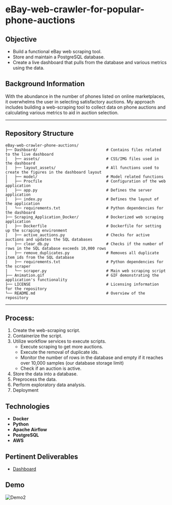 # eBay-web-crawler-for-popular-phone-auctions

## Objective

* Build a functional eBay web scraping tool. 
* Store and maintain a PostgreSQL database.
* Create a live dashboard that pulls from the database and various metrics using the data.

## Background Information
With the abundance in the number of phones listed on online marketplaces, it overwhelms the user in selecting satisfactory auctions. My approach includes building a web-scraping tool to collect data on phone auctions and calculating various metrics to aid in auction selection. 

---
## Repository Structure
```plaintext
eBay-web-crawler-phone-auctions/
├── Dashboard/                              # Contains files related to the live dashboard
│   ├── assets/                             # CSS/IMG files used in the dashboard
│   ├── layout_assets/                      # All functions used to create the figures in the dashboard layout
│   ├── model/                              # Model related functions
│   ├── Procfile                            # Configuration of the web application
│   ├── app.py                              # Defines the server application
│   ├── index.py                            # Defines the layout of the application
│   └── requirements.txt                    # Python dependencies for the dashboard
├── Scraping_Application_Docker/            # Dockerized web scraping application
│   ├── Dockerfile                          # Dockerfile for setting up the scraping environment
│   ├── active_auctions.py                  # Checks for active auctions and updates the SQL databases
│   ├── clear_db.py                         # Checks if the number of rows in the SQL database exceeds 10,000 rows
│   ├── remove_duplicates.py                # Removes all duplicate item ids from the SQL database
│   ├── requirements.txt                    # Python dependencies for the scraper
|   └── scraper.py                          # Main web scraping script
├── Animation.gif                           # GIF demonstrating the application's functionality
├── LICENSE                                 # Licensing information for the repository
└── README.md                               # Overview of the repository
```
---
## Process:
1) Create the web-scraping script.
2) Containerize the script.
3) Utilize workflow services to execute scripts.
   * Execute scraping to get more auctions.
   * Execute the removal of duplicate ids.
   * Monitor the number of rows in the database and empty if it reaches over 10,000 samples (our database storage limit)
   * Check if an auction is active.
4) Store the data into a database.
5) Preprocess the data.
6) Perform exploratory data analysis.
7) Deployment

## Technologies
* **Docker**
* **Python**
* **Apache Airflow**
* **PostgreSQL**
* **AWS**

## Pertinent Deliverables
* [Dashboard](http://phone-auction-aide-3-env.eba-pt2ur9kp.us-east-1.elasticbeanstalk.com/)

## Demo
![Demo2](Animation.gif)

